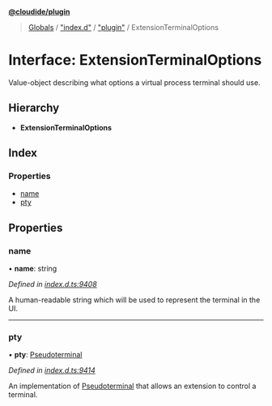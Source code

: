 **[@cloudide/plugin](../README.md)**

> [Globals](../README.md) / ["index.d"](../modules/_index_d_.md) / ["plugin"](../modules/_index_d_._plugin_.md) / ExtensionTerminalOptions

# Interface: ExtensionTerminalOptions

Value-object describing what options a virtual process terminal should use.

## Hierarchy

* **ExtensionTerminalOptions**

## Index

### Properties

* [name](_index_d_._plugin_.extensionterminaloptions.md#name)
* [pty](_index_d_._plugin_.extensionterminaloptions.md#pty)

## Properties

### name

•  **name**: string

*Defined in [index.d.ts:9408](https://github.com/shuyaqian/cloudide-plugin-api/blob/6d83fa1/index.d.ts#L9408)*

A human-readable string which will be used to represent the terminal in the UI.

___

### pty

•  **pty**: [Pseudoterminal](_index_d_._plugin_.pseudoterminal.md)

*Defined in [index.d.ts:9414](https://github.com/shuyaqian/cloudide-plugin-api/blob/6d83fa1/index.d.ts#L9414)*

An implementation of [Pseudoterminal](#Pseudoterminal) that allows an extension to
control a terminal.

